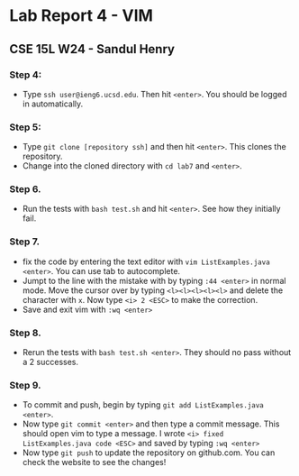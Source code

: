 # Lab Report 4 - VIM
## CSE 15L W24 - Sandul Henry

### Step 4:
* Type `ssh user@ieng6.ucsd.edu`. Then hit `<enter>`. You should be logged in automatically.

### Step 5:
* Type `git clone [repository ssh]` and then hit `<enter>`. This clones the repository.
* Change into the cloned directory with `cd lab7` and `<enter>`.

### Step 6. 
* Run the tests with `bash test.sh` and hit `<enter>`. See how they initially fail.

### Step 7.
* fix the code by entering the text editor with `vim ListExamples.java <enter>`. You can use tab to autocomplete.
* Jumpt to the line with the mistake with by typing `:44 <enter>` in normal mode. Move the cursor over by typing `<l><l><l><l><l>` and delete the character with `x`. Now type `<i> 2 <ESC>` to make the correction.
* Save and exit vim with `:wq <enter>`

### Step 8.
* Rerun the tests with `bash test.sh <enter>`. They should no pass without a 2 successes.

### Step 9. 
* To commit and push, begin by typing `git add ListExamples.java <enter>`.
* Now type `git commit <enter>` and then type a commit message. This should open vim to type a message. I wrote `<i> fixed ListExamples.java code <ESC>` and saved by typing `:wq <enter>`
* Now type `git push` to update the repository on github.com. You can check the website to see the changes!


